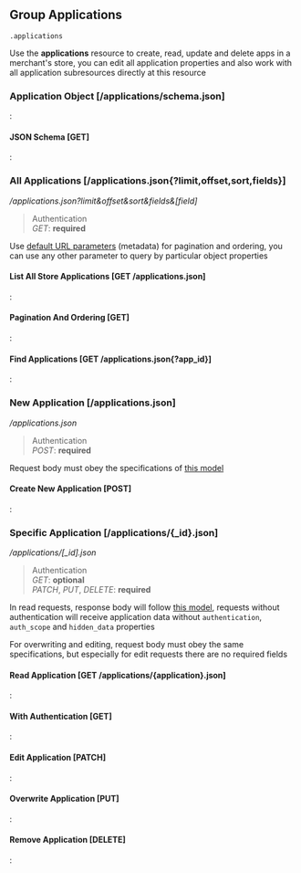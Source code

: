 ## Group Applications

`.applications`

Use the **applications** resource to create, read, update and delete apps in
a merchant's store, you can edit all application properties and also work with all
application subresources directly at this resource

### Application Object [/applications/schema.json]

:[](.application-object.apib)

#### JSON Schema [GET]

:[](.json-schema.apib)

### All Applications [/applications.json{?limit,offset,sort,fields}]

*/applications.json?limit&offset&sort&fields&[field]*

> Authentication<br>_GET_: **required**

Use [default URL parameters](#introduction/overview/url-params) (metadata)
for pagination and ordering, you can use any other parameter to query
by particular object properties

#### List All Store Applications [GET /applications.json]

:[](.list-all-store-applications.apib)

#### Pagination And Ordering [GET]

:[](.pagination-and-ordering.apib)

#### Find Applications [GET /applications.json{?app_id}]

:[](.find-applications.apib)

### New Application [/applications.json]

*/applications.json*

> Authentication<br>_POST_: **required**

Request body must obey the specifications of
[this model](#reference/applications/application-object)

#### Create New Application [POST]

:[](.create-new-application.apib)

### Specific Application [/applications/{_id}.json]

*/applications/[_id].json*

> Authentication<br>_GET_: **optional**<br>_PATCH_, _PUT_, _DELETE_: **required**

In read requests, response body will follow
[this model](#reference/applications/application-object),
requests without authentication will receive application data without
`authentication`, `auth_scope` and `hidden_data` properties

For overwriting and editing, request body must obey the same specifications,
but especially for edit requests there are no required fields

#### Read Application [GET /applications/{application}.json]

:[](.read-application.apib)

#### With Authentication [GET]

:[](.with-authentication.apib)

#### Edit Application [PATCH]

:[](.edit-application.apib)

#### Overwrite Application [PUT]

:[](.overwrite-application.apib)

#### Remove Application [DELETE]

:[](.remove-application.apib)
